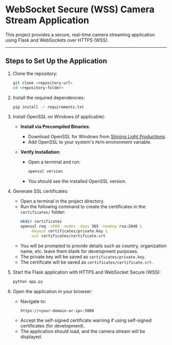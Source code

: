 # WebSocket Secure (WSS) Camera Stream Application

This project provides a secure, real-time camera streaming application using Flask and WebSockets over HTTPS (WSS).

---

## **Steps to Set Up the Application**

1. Clone the repository:
   ```bash
   git clone <repository-url>
   cd <repository-folder>
   ```

2. Install the required dependencies:
   ```bash
   pip install -r requirements.txt
   ```

3. Install OpenSSL on Windows (if applicable):
   - **Install via Precompiled Binaries**:
     - Download OpenSSL for Windows from [Shining Light Productions](https://slproweb.com/products/Win32OpenSSL.html).
     - Add OpenSSL to your system's `PATH` environment variable.

   - **Verify Installation**:
     - Open a terminal and run:
       ```bash
       openssl version
       ```
     - You should see the installed OpenSSL version.

4. Generate SSL certificates:
   - Open a terminal in the project directory.
   - Run the following command to create the certificates in the `certificates/` folder:
     ```bash
     mkdir certificates
     openssl req -x509 -nodes -days 365 -newkey rsa:2048 \
         -keyout certificates/private.key \
         -out certificates/certificate.crt
     ```
   - You will be prompted to provide details such as country, organization name, etc. leave them blank for development purposes.
   - The private key will be saved as `certificates/private.key`.
   - The certificate will be saved as `certificates/certificate.crt`.

5. Start the Flask application with HTTPS and WebSocket Secure (WSS):
   ```bash
   python app.py
   ```

6. Open the application in your browser:
   - Navigate to:
     ```
     https://<your-domain-or-ip>:5000
     ```
   - Accept the self-signed certificate warning if using self-signed certificates (for development).
   - The application should load, and the camera stream will be displayed.